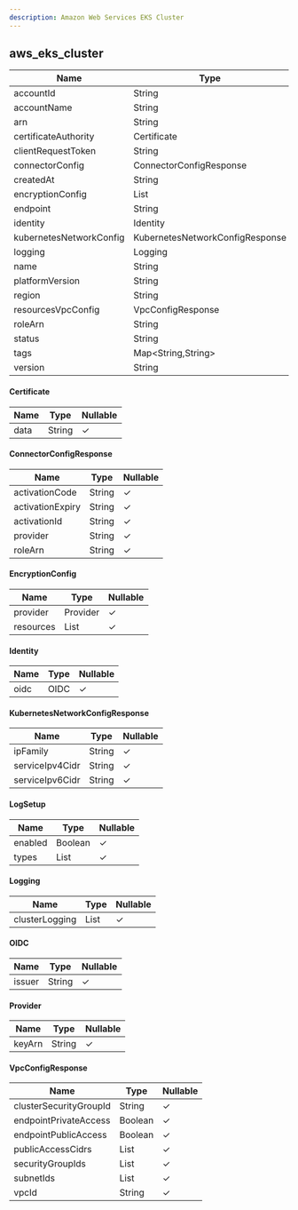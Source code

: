 ```yaml
---
description: Amazon Web Services EKS Cluster
---
```

aws_eks_cluster
---------------

| **Name**                | **Type**                        | **Nullable** |
| ----------------------- | ------------------------------- | ------------ |
| accountId               | String                          | &cross;      |
| accountName             | String                          | &check;      |
| arn                     | String                          | &cross;      |
| certificateAuthority    | Certificate                     | &check;      |
| clientRequestToken      | String                          | &check;      |
| connectorConfig         | ConnectorConfigResponse         | &check;      |
| createdAt               | String                          | &check;      |
| encryptionConfig        | List<EncryptionConfig>          | &check;      |
| endpoint                | String                          | &check;      |
| identity                | Identity                        | &check;      |
| kubernetesNetworkConfig | KubernetesNetworkConfigResponse | &check;      |
| logging                 | Logging                         | &check;      |
| name                    | String                          | &check;      |
| platformVersion         | String                          | &check;      |
| region                  | String                          | &cross;      |
| resourcesVpcConfig      | VpcConfigResponse               | &check;      |
| roleArn                 | String                          | &check;      |
| status                  | String                          | &check;      |
| tags                    | Map<String,String>              | &check;      |
| version                 | String                          | &check;      |

#### Certificate
| **Name** | **Type** | **Nullable** |
| -------- | -------- | ------------ |
| data     | String   | &check;      |

#### ConnectorConfigResponse
| **Name**         | **Type** | **Nullable** |
| ---------------- | -------- | ------------ |
| activationCode   | String   | &check;      |
| activationExpiry | String   | &check;      |
| activationId     | String   | &check;      |
| provider         | String   | &check;      |
| roleArn          | String   | &check;      |

#### EncryptionConfig
| **Name**  | **Type**     | **Nullable** |
| --------- | ------------ | ------------ |
| provider  | Provider     | &check;      |
| resources | List<String> | &check;      |

#### Identity
| **Name** | **Type** | **Nullable** |
| -------- | -------- | ------------ |
| oidc     | OIDC     | &check;      |

#### KubernetesNetworkConfigResponse
| **Name**        | **Type** | **Nullable** |
| --------------- | -------- | ------------ |
| ipFamily        | String   | &check;      |
| serviceIpv4Cidr | String   | &check;      |
| serviceIpv6Cidr | String   | &check;      |

#### LogSetup
| **Name** | **Type**     | **Nullable** |
| -------- | ------------ | ------------ |
| enabled  | Boolean      | &check;      |
| types    | List<String> | &check;      |

#### Logging
| **Name**       | **Type**       | **Nullable** |
| -------------- | -------------- | ------------ |
| clusterLogging | List<LogSetup> | &check;      |

#### OIDC
| **Name** | **Type** | **Nullable** |
| -------- | -------- | ------------ |
| issuer   | String   | &check;      |

#### Provider
| **Name** | **Type** | **Nullable** |
| -------- | -------- | ------------ |
| keyArn   | String   | &check;      |

#### VpcConfigResponse
| **Name**               | **Type**     | **Nullable** |
| ---------------------- | ------------ | ------------ |
| clusterSecurityGroupId | String       | &check;      |
| endpointPrivateAccess  | Boolean      | &check;      |
| endpointPublicAccess   | Boolean      | &check;      |
| publicAccessCidrs      | List<String> | &check;      |
| securityGroupIds       | List<String> | &check;      |
| subnetIds              | List<String> | &check;      |
| vpcId                  | String       | &check;      |
